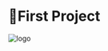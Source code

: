 # 🌟First Project

![logo](https://user-images.githubusercontent.com/74355328/142430919-ea4eb9d9-f308-49d0-a110-4610a2088409.jpeg)
